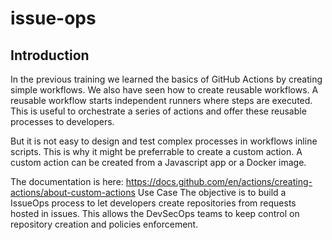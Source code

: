 # issue-ops

## Introduction
In the previous training we learned the basics of GitHub Actions by creating simple workflows. We also have seen how to create reusable workflows.
A reusable workflow starts independent runners where steps are executed.
This is useful to orchestrate a series of actions and offer these reusable processes to developers.

But it is not easy to design and test complex processes in workflows inline scripts.
This is why it might be preferrable to create a custom action. A custom action can be created from a Javascript app or a Docker image.

The documentation is here: https://docs.github.com/en/actions/creating-actions/about-custom-actions
Use Case
The objective is to build a IssueOps process to let developers create repositories from requests hosted in issues. This allows the DevSecOps teams to keep control on repository creation and policies enforcement.
